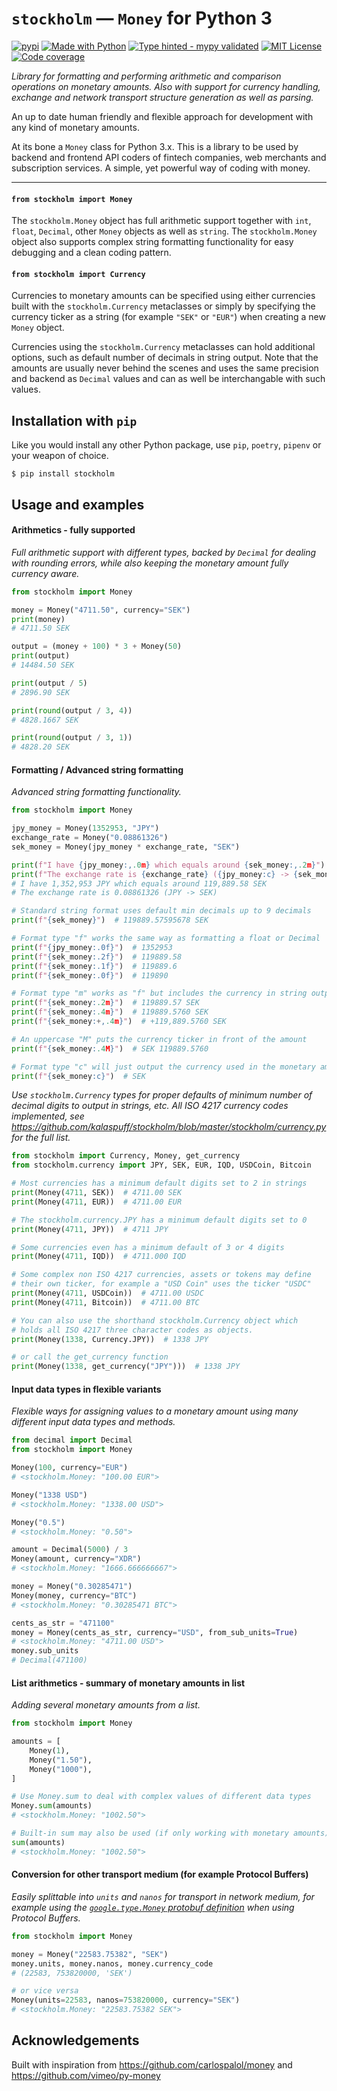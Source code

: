 # `stockholm` — `Money` for Python 3
[![pypi](https://badge.fury.io/py/stockholm.svg)](https://pypi.python.org/pypi/stockholm/)
[![Made with Python](https://img.shields.io/pypi/pyversions/stockholm)](https://www.python.org/)
[![Type hinted - mypy validated](https://img.shields.io/badge/typehinted-yes-teal)](https://github.com/kalaspuff/stockholm)
[![MIT License](https://img.shields.io/github/license/kalaspuff/stockholm.svg)](https://github.com/kalaspuff/stockholm/blob/master/LICENSE)
[![Code coverage](https://codecov.io/gh/kalaspuff/stockholm/branch/master/graph/badge.svg)](https://codecov.io/gh/kalaspuff/stockholm/tree/master/stockholm)

*Library for formatting and performing arithmetic and comparison operations on monetary amounts. Also with support for currency handling, exchange and network transport structure generation as well as parsing.*

An up to date human friendly and flexible approach for development with any kind of monetary amounts.

At its bone a `Money` class for Python 3.x. This is a library to be used by backend and frontend API coders of fintech companies, web merchants and subscription services. A simple, yet powerful way of coding with money.

---

#### `from stockholm import Money`
The `stockholm.Money` object has full arithmetic support together with `int`, `float`, `Decimal`, other `Money` objects as well as `string`. The `stockholm.Money` object also supports complex string formatting functionality for easy debugging and a clean coding pattern.

#### `from stockholm import Currency`
Currencies to monetary amounts can be specified using either currencies built with the `stockholm.Currency` metaclasses or simply by specifying the currency ticker as a string (for example `"SEK"` or `"EUR"`) when creating a new `Money` object.

Currencies using the `stockholm.Currency` metaclasses can hold additional options, such as default number of decimals in string output. Note that the amounts are usually never behind the scenes and uses the same precision and backend as `Decimal` values and can as well be interchangable with such values.


## Installation with `pip`
Like you would install any other Python package, use `pip`, `poetry`, `pipenv` or your weapon of choice.
```
$ pip install stockholm
```


## Usage and examples

#### Arithmetics - fully supported
*Full arithmetic support with different types, backed by `Decimal` for dealing with rounding errors, while also keeping the monetary amount fully currency aware.*
```python
from stockholm import Money

money = Money("4711.50", currency="SEK")
print(money)
# 4711.50 SEK

output = (money + 100) * 3 + Money(50)
print(output)
# 14484.50 SEK

print(output / 5)
# 2896.90 SEK

print(round(output / 3, 4))
# 4828.1667 SEK

print(round(output / 3, 1))
# 4828.20 SEK
```

#### Formatting / Advanced string formatting
*Advanced string formatting functionality.*
```python
from stockholm import Money

jpy_money = Money(1352953, "JPY")
exchange_rate = Money("0.08861326")
sek_money = Money(jpy_money * exchange_rate, "SEK")

print(f"I have {jpy_money:,.0m} which equals around {sek_money:,.2m}")
print(f"The exchange rate is {exchange_rate} ({jpy_money:c} -> {sek_money:c})")
# I have 1,352,953 JPY which equals around 119,889.58 SEK
# The exchange rate is 0.08861326 (JPY -> SEK)

# Standard string format uses default min decimals up to 9 decimals
print(f"{sek_money}")  # 119889.57595678 SEK

# Format type "f" works the same way as formatting a float or Decimal
print(f"{jpy_money:.0f}")  # 1352953
print(f"{sek_money:.2f}")  # 119889.58
print(f"{sek_money:.1f}")  # 119889.6
print(f"{sek_money:.0f}")  # 119890

# Format type "m" works as "f" but includes the currency in string output
print(f"{sek_money:.2m}")  # 119889.57 SEK
print(f"{sek_money:.4m}")  # 119889.5760 SEK
print(f"{sek_money:+,.4m}")  # +119,889.5760 SEK

# An uppercase "M" puts the currency ticker in front of the amount
print(f"{sek_money:.4M}")  # SEK 119889.5760

# Format type "c" will just output the currency used in the monetary amount
print(f"{sek_money:c}")  # SEK
```

*Use `stockholm.Currency` types for proper defaults of minimum number of decimal digits to output in strings, etc. All ISO 4217 currency codes implemented, see https://github.com/kalaspuff/stockholm/blob/master/stockholm/currency.py for the full list.*
```python
from stockholm import Currency, Money, get_currency
from stockholm.currency import JPY, SEK, EUR, IQD, USDCoin, Bitcoin

# Most currencies has a minimum default digits set to 2 in strings
print(Money(4711, SEK))  # 4711.00 SEK
print(Money(4711, EUR))  # 4711.00 EUR

# The stockholm.currency.JPY has a minimum default digits set to 0
print(Money(4711, JPY))  # 4711 JPY

# Some currencies even has a minimum default of 3 or 4 digits
print(Money(4711, IQD))  # 4711.000 IQD

# Some complex non ISO 4217 currencies, assets or tokens may define
# their own ticker, for example a "USD Coin" uses the ticker "USDC"
print(Money(4711, USDCoin))  # 4711.00 USDC
print(Money(4711, Bitcoin))  # 4711.00 BTC

# You can also use the shorthand stockholm.Currency object which
# holds all ISO 4217 three character codes as objects.
print(Money(1338, Currency.JPY))  # 1338 JPY

# or call the get_currency function
print(Money(1338, get_currency("JPY")))  # 1338 JPY

```

#### Input data types in flexible variants
*Flexible ways for assigning values to a monetary amount using many different input data types and methods.*
```python
from decimal import Decimal
from stockholm import Money

Money(100, currency="EUR")
# <stockholm.Money: "100.00 EUR">

Money("1338 USD")
# <stockholm.Money: "1338.00 USD">

Money("0.5")
# <stockholm.Money: "0.50">

amount = Decimal(5000) / 3
Money(amount, currency="XDR")
# <stockholm.Money: "1666.666666667">

money = Money("0.30285471")
Money(money, currency="BTC")
# <stockholm.Money: "0.30285471 BTC">

cents_as_str = "471100"
money = Money(cents_as_str, currency="USD", from_sub_units=True)
# <stockholm.Money: "4711.00 USD">
money.sub_units
# Decimal(471100)
```

#### List arithmetics - summary of monetary amounts in list
*Adding several monetary amounts from a list.*
```python
from stockholm import Money

amounts = [
    Money(1),
    Money("1.50"),
    Money("1000"),
]

# Use Money.sum to deal with complex values of different data types
Money.sum(amounts)
# <stockholm.Money: "1002.50">

# Built-in sum may also be used (if only working with monetary amounts)
sum(amounts)
# <stockholm.Money: "1002.50">
```

#### Conversion for other transport medium (for example Protocol Buffers)
*Easily splittable into `units` and `nanos` for transport in network medium, for example using the [`google.type.Money` protobuf definition](https://github.com/googleapis/googleapis/blob/master/google/type/money.proto) when using Protocol Buffers.*
```python
from stockholm import Money

money = Money("22583.75382", "SEK")
money.units, money.nanos, money.currency_code
# (22583, 753820000, 'SEK')

# or vice versa
Money(units=22583, nanos=753820000, currency="SEK")
# <stockholm.Money: "22583.75382 SEK">
```


## Acknowledgements
Built with inspiration from https://github.com/carlospalol/money and https://github.com/vimeo/py-money
